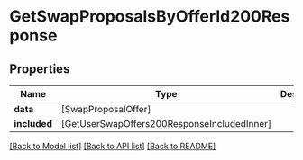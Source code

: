 # GetSwapProposalsByOfferId200Response

## Properties
Name | Type | Description | Notes
------------ | ------------- | ------------- | -------------
**data** | [SwapProposalOffer] |  | 
**included** | [GetUserSwapOffers200ResponseIncludedInner] |  | 

[[Back to Model list]](../README.md#documentation-for-models) [[Back to API list]](../README.md#documentation-for-api-endpoints) [[Back to README]](../README.md)


